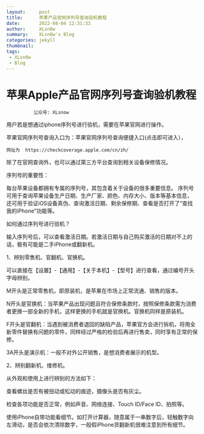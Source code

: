 ```yaml
---
layout:     post
title:      苹果产品官网序列号查询验机教程
date:       2022-08-04 12:31:33
author:     XLsn0w
summary:    XLsn0w's Blog
categories: jekyll
thumbnail:  
tags:
 - XLsn0w
 - Blog
---
```


# 苹果Apple产品官网序列号查询验机教程
              公众号: XLsnow

用户若是想通过iphone序列号进行验机，需要在苹果官网进行操作。

苹果官网序列号查询入口为：苹果官网序列号查询便捷入口(点击即可进入），
```
网址为  https://checkcoverage.apple.com/cn/zh/
```
除了在官网查询外，也可以通过第三方平台查询到相关设备保修情况。



序列号的重要性：

每台苹果设备都拥有专属的序列号，其包含着关于设备的很多重要信息。
序列号可用于查询苹果设备生产日期、生产厂家、颜色、内存大小、版本等基本信息，
还可用于验证iOS设备真伪、查询激活日期、剩余保修期、查看是否打开了“查找我的iPhone”功能等。

如何通过序列号进行验机？

输入序列号后，可以查看激活日期。若激活日期与自己购买激活的日期对不上的话，极有可能是二手iPhone或翻新机。

1、辨别零售机、官翻机、官换机。

可以直接在【设置】-【通用】-【关于本机】-【型号】进行查看，通过编号开头字母辨别。

M开头是正常零售机，即原装机，是苹果在市场上正常流通、销售的版本。

N开头是官换机：当苹果产品出现问题且符合保修条款时，按照保修条款需为消费者更换一部全新的手机，这样更换的手机就是官换机。官换机同样是原装机。

F开头是官翻机：当遇到被消费者退回的缺陷产品，苹果官方会进行拆机，将用全新零件替换有问题的零件，同样经过严格的检验后再进行售卖，同时享有正常的保修。

3A开头是演示机：一般不对外公开销售，是想消费者展示的机型。

2、辨别翻新机、维修机。

从外观和使用上进行辨别的方法如下：

查看螺丝是否有被扭动或松动的痕迹，摄像头是否有灰尘。

检查各项功能是否正常，例如声音、网络连接、Touch ID/Face ID、拍照等。

使用iPhone自带功能看细节。如打开计算器，随意属于一串数字后，轻触数字向左滑动，是否会依次清除数字，一般假iPhone货翻新机很难注意到所有细节。


[1]: https://xlsn0w.github.io
